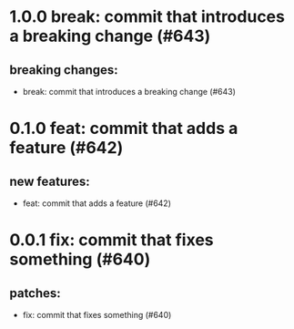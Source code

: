 # 1.0.0 break: commit that introduces a breaking change (#643)

## breaking changes:
* break: commit that introduces a breaking change (#643)

# 0.1.0 feat: commit that adds a feature (#642)

## new features:
* feat: commit that adds a feature (#642)

# 0.0.1 fix: commit that fixes something (#640)

## patches:
* fix: commit that fixes something (#640)


